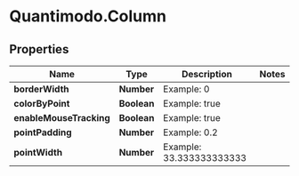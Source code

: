 # Quantimodo.Column

## Properties
Name | Type | Description | Notes
------------ | ------------- | ------------- | -------------
**borderWidth** | **Number** | Example: 0 | 
**colorByPoint** | **Boolean** | Example: true | 
**enableMouseTracking** | **Boolean** | Example: true | 
**pointPadding** | **Number** | Example: 0.2 | 
**pointWidth** | **Number** | Example: 33.333333333333 | 



